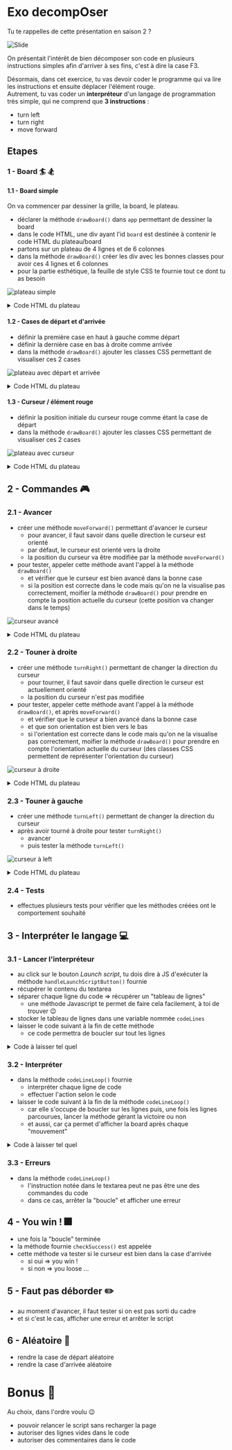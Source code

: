 # Exo decompOser

Tu te rappelles de cette présentation en saison 2 ?

![Slide](docs/slide-decomposer.png)

On présentait l'intérêt de bien décomposer son code en plusieurs instructions simples afin d'arriver à ses fins, c'est à dire la case F3.

Désormais, dans cet exercice, tu vas devoir coder le programme qui va lire les instructions et ensuite déplacer l'élément rouge.  
Autrement, tu vas coder un **interpréteur** d'un langage de programmation très simple, qui ne comprend que **3 instructions** :
- turn left
- turn right
- move forward

## Etapes

### 1 - Board :surfer: :snowboarder:

#### 1.1 - Board simple

On va commencer par dessiner la grille, la board, le plateau.

- déclarer la méthode `drawBoard()` dans `app` permettant de dessiner la board
- dans le code HTML, une div ayant l'id `board` est destinée à contenir le code HTML du plateau/board
- partons sur un plateau de 4 lignes et de 6 colonnes
- dans la méthode `drawBoard()` créer les div avec les bonnes classes pour avoir ces 4 lignes et 6 colonnes
- pour la partie esthétique, la feuille de style CSS te fournie tout ce dont tu as besoin

![plateau simple](docs/board1.png)

<details><summary>Code HTML du plateau</summary>

![HTML plateau simple](docs/board-html1.png)

</details>

#### 1.2 - Cases de départ et d'arrivée

- définir la première case en haut à gauche comme départ
- définir la dernière case en bas à droite comme arrivée
- dans la méthode `drawBoard()` ajouter les classes CSS permettant de visualiser ces 2 cases

![plateau avec départ et arrivée](docs/board2.png)

<details><summary>Code HTML du plateau</summary>

![HTML plateau avec départ et arrivée](docs/board-html2.png)

</details>

#### 1.3 - Curseur / élément rouge

- définir la position initiale du curseur rouge comme étant la case de départ
- dans la méthode `drawBoard()` ajouter les classes CSS permettant de visualiser ces 2 cases

![plateau avec curseur](docs/board3.png)

<details><summary>Code HTML du plateau</summary>

![HTML plateau avec curseur](docs/board-html3.png)

</details>

## 2 - Commandes :video_game:

### 2.1 - Avancer

- créer une méthode `moveForward()` permettant d'avancer le curseur
    - pour avancer, il faut savoir dans quelle direction le curseur est orienté
    - par défaut, le curseur est orienté vers la droite
    - la position du curseur va être modifiée par la méthode `moveForward()`
- pour tester, appeler cette méthode avant l'appel à la méthode `drawBoard()`
    - et vérifier que le curseur est bien avancé dans la bonne case
    - si la position est correcte dans le code mais qu'on ne la visualise pas correctement, moifier la méthode `drawBoard()` pour prendre en compte la position actuelle du curseur (cette position va changer dans le temps)

![curseur avancé](docs/command1.png)

<details><summary>Code HTML du plateau</summary>

![HTML plateau avec curseur avancé](docs/command-html1.png)

</details>

### 2.2 - Touner à droite

- créer une méthode `turnRight()` permettant de changer la direction du curseur
    - pour tourner, il faut savoir dans quelle direction le curseur est actuellement orienté
    - la position du curseur n'est pas modifiée
- pour tester, appeler cette méthode avant l'appel à la méthode `drawBoard()`, et après `moveForward()`
    - et vérifier que le curseur a bien avancé dans la bonne case
    - et que son orientation est bien vers le bas
    - si l'orientation est correcte dans le code mais qu'on ne la visualise pas correctement, moifier la méthode `drawBoard()` pour prendre en compte l'orientation actuelle du curseur (des classes CSS permettent de représenter l'orientation du curseur)

![curseur à droite](docs/command2.png)

<details><summary>Code HTML du plateau</summary>

![HTML plateau avec curseur tourné vers le bas](docs/command-html2.png)

</details>

### 2.3 - Touner à gauche

- créer une méthode `turnLeft()` permettant de changer la direction du curseur
- après avoir tourné à droite pour tester `turnRight()`
    - avancer
    - puis tester la méthode `turnLeft()`

![curseur à left](docs/command3.png)

<details><summary>Code HTML du plateau</summary>

![HTML plateau avec curseur tourné vers la droite](docs/command-html3.png)

</details>

### 2.4 - Tests

- effectues plusieurs tests pour vérifier que les méthodes créées ont le comportement souhaité

## 3 - Interpréter le langage :computer:

### 3.1 - Lancer l'interpréteur

- au click sur le bouton _Launch script_, tu dois dire à JS d'exécuter la méthode `handleLaunchScriptButton()` fournie
- récupérer le contenu du textarea
- séparer chaque ligne du code => récupérer un "tableau de lignes"
    - une méthode Javascript te permet de faire cela facilement, à toi de trouver :wink:
- stocker le tableau de lignes dans une variable nommée `codeLines`
- laisser le code suivant à la fin de cette méthode
    - ce code permettra de boucler sur tout les lignes

<details><summary>Code à laisser tel quel</summary>

```js
    // Appel, après 2sec, la méthode codeLineLoop() avec la variable et l'index de départ (0)
    window.setTimeout(function() {
      app.codeLineLoop(codeLines, 0);
    }, 2000);
```

</details>

### 3.2 - Interpréter

- dans la méthode `codeLineLoop()` fournie
    - interpréter chaque ligne de code
    - effectuer l'action selon le code
- laisser le code suivant à la fin de la méthode `codeLineLoop()`
    - car elle s'occupe de boucler sur les lignes puis, une fois les lignes parcourues, lancer la méthode gérant la victoire ou non
    - et aussi, car ça permet d'afficher la board après chaque "mouvement"

<details><summary>Code à laisser tel quel</summary>

```js
    // Increment
    index++;

    // if still a line to interpret
    if (index < codeLines.length) {
      // Recall same method (=> make a loop)
      window.setTimeout(function() {
        app.codeLineLoop(codeLines, index);
      }, 1000);
    } else {
      window.setTimeout(function() {
        app.checkSuccess();
      }, 1000);
    }
```

</details>

### 3.3 - Erreurs

- dans la méthode `codeLineLoop()`
    - l'instruction notée dans le textarea peut ne pas être une des commandes du code
    - dans ce cas, arrêter la "boucle" et afficher une erreur

## 4 - You win ! :fireworks:

- une fois la "boucle" terminée
- la méthode fournie `checkSuccess()` est appelée
- cette méthode va tester si le curseur est bien dans la case d'arrivée
    - si oui => you win !
    - si non => you loose ...

## 5 - Faut pas déborder :pencil2:

- au moment d'avancer, il faut tester si on est pas sorti du cadre
- et si c'est le cas, afficher une erreur et arrêter le script

## 6 - Aléatoire :twisted_rightwards_arrows:

- rendre la case de départ aléatoire
- rendre la case d'arrivée aléatoire

# Bonus :rainbow:

Au choix, dans l'ordre voulu :wink:

- pouvoir relancer le script sans recharger la page
- autoriser des lignes vides dans le code
- autoriser des commentaires dans le code
